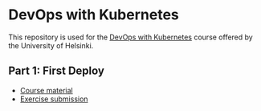 # DevOps with Kubernetes
This repository is used for the [DevOps with Kubernetes](https://devopswithkubernetes.com/) course offered by the University of Helsinki.

## Part 1: First Deploy
- [Course material](https://devopswithkubernetes.com/part-1)
- [Exercise submission](/Part1/)